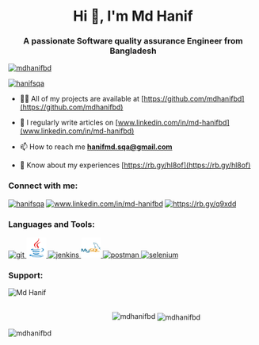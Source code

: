 <h1 align="center">Hi 👋, I'm Md Hanif</h1>
<h3 align="center">A passionate Software quality assurance Engineer from Bangladesh</h3>

<p align="left"> <a href="https://github.com/ryo-ma/github-profile-trophy"><img src="https://github-profile-trophy.vercel.app/?username=mdhanifbd" alt="mdhanifbd" /></a> </p>

<p align="left"> <a href="https://twitter.com/hanifsqa" target="blank"><img src="https://img.shields.io/twitter/follow/hanifsqa?logo=twitter&style=for-the-badge" alt="hanifsqa" /></a> </p>

- 👨‍💻 All of my projects are available at [https://github.com/mdhanifbd](https://github.com/mdhanifbd)

- 📝 I regularly write articles on [www.linkedin.com/in/md-hanifbd](www.linkedin.com/in/md-hanifbd)

- 📫 How to reach me **hanifmd.sqa@gmail.com**

- 📄 Know about my experiences [https://rb.gy/hl8of](https://rb.gy/hl8of)

<h3 align="left">Connect with me:</h3>
<p align="left">
<a href="https://twitter.com/hanifsqa" target="blank"><img align="center" src="https://raw.githubusercontent.com/rahuldkjain/github-profile-readme-generator/master/src/images/icons/Social/twitter.svg" alt="hanifsqa" height="30" width="40" /></a>
<a href="https://linkedin.com/in/www.linkedin.com/in/md-hanifbd" target="blank"><img align="center" src="https://raw.githubusercontent.com/rahuldkjain/github-profile-readme-generator/master/src/images/icons/Social/linked-in-alt.svg" alt="www.linkedin.com/in/md-hanifbd" height="30" width="40" /></a>
<a href="https://fb.com/https://rb.gy/q9xdd" target="blank"><img align="center" src="https://raw.githubusercontent.com/rahuldkjain/github-profile-readme-generator/master/src/images/icons/Social/facebook.svg" alt="https://rb.gy/q9xdd" height="30" width="40" /></a>
</p>

<h3 align="left">Languages and Tools:</h3>
<p align="left"> <a href="https://git-scm.com/" target="_blank" rel="noreferrer"> <img src="https://www.vectorlogo.zone/logos/git-scm/git-scm-icon.svg" alt="git" width="40" height="40"/> </a> <a href="https://www.java.com" target="_blank" rel="noreferrer"> <img src="https://raw.githubusercontent.com/devicons/devicon/master/icons/java/java-original.svg" alt="java" width="40" height="40"/> </a> <a href="https://www.jenkins.io" target="_blank" rel="noreferrer"> <img src="https://www.vectorlogo.zone/logos/jenkins/jenkins-icon.svg" alt="jenkins" width="40" height="40"/> </a> <a href="https://www.mysql.com/" target="_blank" rel="noreferrer"> <img src="https://raw.githubusercontent.com/devicons/devicon/master/icons/mysql/mysql-original-wordmark.svg" alt="mysql" width="40" height="40"/> </a> <a href="https://postman.com" target="_blank" rel="noreferrer"> <img src="https://www.vectorlogo.zone/logos/getpostman/getpostman-icon.svg" alt="postman" width="40" height="40"/> </a> <a href="https://www.selenium.dev" target="_blank" rel="noreferrer"> <img src="https://raw.githubusercontent.com/detain/svg-logos/780f25886640cef088af994181646db2f6b1a3f8/svg/selenium-logo.svg" alt="selenium" width="40" height="40"/> </a> </p>

<h3 align="left">Support:</h3>
<p><a href="https://www.buymeacoffee.com/Md Hanif"> <img align="left" src="https://cdn.buymeacoffee.com/buttons/v2/default-yellow.png" height="50" width="210" alt="Md Hanif" /></a></p><br><br>

<p><img align="left" src="https://github-readme-stats.vercel.app/api/top-langs?username=mdhanifbd&show_icons=true&locale=en&layout=compact" alt="mdhanifbd" /></p>

<p>&nbsp;<img align="center" src="https://github-readme-stats.vercel.app/api?username=mdhanifbd&show_icons=true&locale=en" alt="mdhanifbd" /></p>

<p><img align="center" src="https://github-readme-streak-stats.herokuapp.com/?user=mdhanifbd&" alt="mdhanifbd" /></p>

